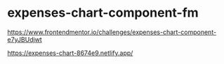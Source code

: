 # expenses-chart-component-fm
https://www.frontendmentor.io/challenges/expenses-chart-component-e7yJBUdjwt

https://expenses-chart-8674e9.netlify.app/
